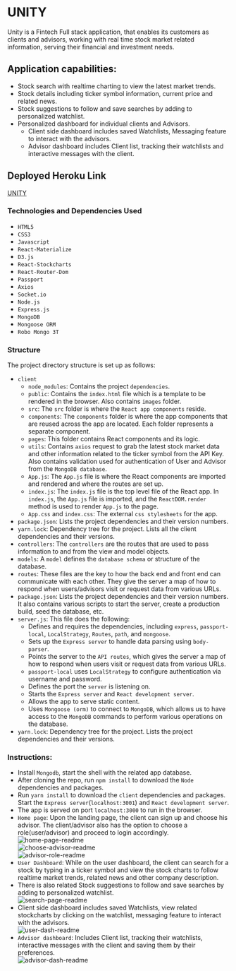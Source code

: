 # UNITY        
Unity is a Fintech Full stack application, that enables its customers as clients and advisors, working with real time stock market related information, serving their financial and investment needs.      
 
## Application capabilities:      
- Stock search with realtime charting to view the latest market trends.         
- Stock details including ticker symbol information, current price and related news.      
- Stock suggestions to follow and save searches by adding to personalized watchlist.     
- Personalized dashboard for individual clients and Advisors.      
   - Client side dashboard includes saved Watchlists, Messaging feature to interact with the advisors.      
   - Advisor dashboard includes Client list, tracking their watchlists and interactive messages with the client.     

## Deployed Heroku Link           
[UNITY](https://mighty-escarpment-81668.herokuapp.com/)       

### Technologies and Dependencies Used                
- `HTML5`      
- `CSS3`      
- `Javascript`      
- `React-Materialize`   
- `D3.js`   
- `React-Stockcharts`   
- `React-Router-Dom`      
- `Passport`    
- `Axios`     
- `Socket.io`     
- `Node.js`       
- `Express.js`       
- `MongoDB`       
- `Mongoose ORM`    
- `Robo Mongo 3T`          
  
### Structure            
The project directory structure is set up as follows:            
- `client`          
   - `node_modules`: Contains the project `dependencies`.     
   - `public`: Contains the `index.html` file which is a template to be rendered in the browser. Also contains `images` folder.     
   - `src`: The `src` folder is where the `React app components` reside.     
   - `components`: The `components` folder is where the app components that are reused across the app are located. Each folder represents a separate component.   
   - `pages`: This folder contains React components and its logic.            
   - `utils`: Contains `axios` request to grab the latest stock market data and other information related to the ticker symbol from the API Key. Also contains validation used for authentication of User and Advisor from the `MongoDB database`.     
   - `App.js`: The `App.js` file is where the React components are imported and rendered and where the routes are set up.     
   - `index.js`: The `index.js` file is the top level file of the React app. In `index.js`, the `App.js` file is imported, and the `ReactDOM.render` method is used to render `App.js` to the page.     
   - `App.css` and `index.css`: The external `css stylesheets` for the app.    
- `package.json`: Lists the project dependencies and their version numbers.     
- `yarn.lock`: Dependency tree for the project. Lists all the client dependencies and their versions.     
- `controllers`: The `controllers` are the routes that are used to pass information to and from the view and model objects.     
- `models`: A `model` defines the `database schema` or structure of the database.    
- `routes`: These files are the key to how the back end and front end can communicate with each other. They give the server a map of how to respond when users/advisors visit or request data from various URLs.    
- `package.json`: Lists the project dependencies and their version numbers. It also contains various scripts to start the server, create a production build, seed the database, etc.     
- `server.js`: This file does the following:      
   - Defines and requires the dependencies, including `express`, `passport-local`, `LocalStrategy`, `Routes`, `path`, and `mongoose`.    
   - Sets up the `Express server` to handle data parsing using `body-parser`.     
   - Points the server to the `API routes`, which gives the server a map of how to respond when users visit or request data from various URLs.   
   - `passport-local` uses `LocalStrategy` to configure authentication via username and password.    
   - Defines the port the `server` is listening on.      
   - Starts the `Express server` and `React development server`.      
   - Allows the app to serve static content.      
   - Uses `Mongoose (orm)` to connect to `MongoDB`, which allows us to have access to the `MongoDB` commands to perform various operations on the database.     
- `yarn.lock`: Dependency tree for the project. Lists the project dependencies and their versions.       

### Instructions:       
- Install `Mongodb`, start the shell with the related app database.           
- After cloning the repo, run `npm install` to download the `Node` dependencies and packages.     
- Run `yarn install` to download the `client` dependencies and packages. Start the `Express server`(`localhost:3001`) and `React development server`.       
- The app is served on port `localhost:3000` to run in the browser.                
- `Home page`: Upon the landing page, the client can sign up and choose his advisor. The client/advisor also has the option to choose a role(user/advisor) and proceed to login accordingly.     
![home-page-readme](/client/public/images/home-page-readme.png)         
![choose-advisor-readme](/client/public/images/choose-advisor-readme.png)         
![advisor-role-readme](/client/public/images/advisor-role-readme.png)          
- `User Dashboard`: While on the user dashboard, the client can search for a stock by typing in a ticker symbol and view the stock charts to follow realtime market trends, related news and other company description.     
- There is also related Stock suggestions to follow and save searches by adding to personalized watchlist.   
![search-page-readme](/client/public/images/search-page-readme.png)          
- Client side dashboard includes saved Watchlists, view related stockcharts by clicking on the watchlist, messaging feature to interact with the advisors.   
![user-dash-readme](/client/public/images/user-dash-readme.png)         
- `Advisor dashboard`:  Includes Client list, tracking their watchlists, interactive messages with the client and saving them by their preferences.          
![advisor-dash-readme](/client/public/images/advisor-dash-readme.png)                  
